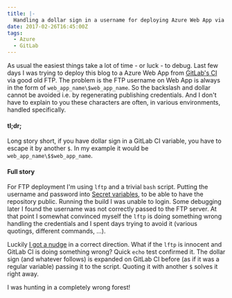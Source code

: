 ```yaml
---
title: |-
  Handling a dollar sign in a username for deploying Azure Web App via FTP on GitLab CI
date: 2017-02-26T16:45:00Z
tags:
  - Azure
  - GitLab
---
```

As usual the easiest things take a lot of time - or luck - to debug. Last few days I was trying to deploy this blog to a Azure Web App from [GitLab's CI][1] via good old FTP. The problem is the FTP username on Web App is always in the form of `web_app_name\$web_app_name`. So the backslash and dollar cannot be avoided i.e. by regenerating publishing credentials. And I don't have to explain to you these characters are often, in various environments, handled specifically.

<!-- excerpt -->

#### tl;dr;

Long story short, if you have dollar sign in a GitLab CI variable, you have to escape it by another `$`. In my example it would be `web_app_name\$$web_app_name`.

#### Full story

For FTP deployment I'm using `lftp` and a trivial `bash` script. Putting the username and password into [Secret variables][2], to be able to have the repository public. Running the build I was unable to login. Some debugging later I found the username was not correctly passed to the FTP server. At that point I somewhat convinced myself the `lftp` is doing something wrong handling the credentials and I spent days trying to avoid it (various quotings, different commands, ...).

Luckily [I got a nudge][3] in a correct direction. What if the `lftp` is innocent and GitLab CI is doing something wrong? Quick `echo` test confirmed it. The dollar sign (and whatever follows) is expanded on GitLab CI before (as if it was a regular variable) passing it to the script. Quoting it with another `$` solves it right away.

I was hunting in a completely wrong forest!

[1]: https://about.gitlab.com/gitlab-ci/
[2]: https://docs.gitlab.com/ce/ci/variables/#secret-variables
[3]: http://stackoverflow.com/questions/42423215/handling-sign-in-username-in-lftp/42467280